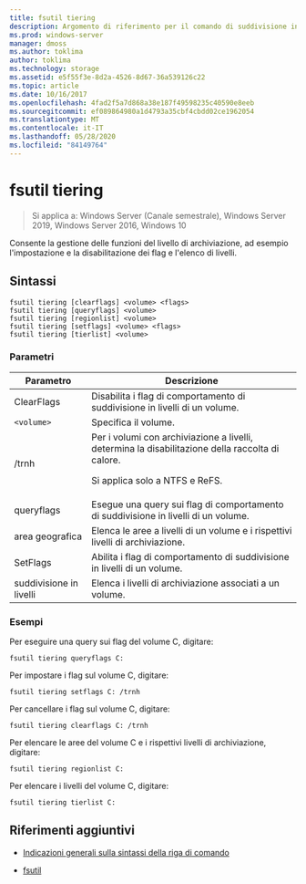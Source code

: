 ```yaml
---
title: fsutil tiering
description: Argomento di riferimento per il comando di suddivisione in livelli fsutil, che consente la gestione di funzioni del livello di archiviazione, ad esempio l'impostazione e la disabilitazione di flag ed elenco di livelli.
ms.prod: windows-server
manager: dmoss
ms.author: toklima
author: toklima
ms.technology: storage
ms.assetid: e5f55f3e-8d2a-4526-8d67-36a539126c22
ms.topic: article
ms.date: 10/16/2017
ms.openlocfilehash: 4fad2f5a7d868a38e187f49598235c40590e8eeb
ms.sourcegitcommit: ef089864980a1d4793a35cbf4cbdd02ce1962054
ms.translationtype: MT
ms.contentlocale: it-IT
ms.lasthandoff: 05/28/2020
ms.locfileid: "84149764"
---
```

# <a name="fsutil-tiering"></a>fsutil tiering

> Si applica a: Windows Server (Canale semestrale), Windows Server 2019, Windows Server 2016, Windows 10

Consente la gestione delle funzioni del livello di archiviazione, ad esempio l'impostazione e la disabilitazione dei flag e l'elenco di livelli.

## <a name="syntax"></a>Sintassi

```
fsutil tiering [clearflags] <volume> <flags>
fsutil tiering [queryflags] <volume>
fsutil tiering [regionlist] <volume>
fsutil tiering [setflags] <volume> <flags>
fsutil tiering [tierlist] <volume>
```

### <a name="parameters"></a>Parametri

| Parametro | Descrizione |
| --------- | ----------- |
| ClearFlags | Disabilita i flag di comportamento di suddivisione in livelli di un volume. |
| `<volume>` | Specifica il volume. |
| /trnh | Per i volumi con archiviazione a livelli, determina la disabilitazione della raccolta di calore.<p>Si applica solo a NTFS e ReFS. |
| queryflags | Esegue una query sui flag di comportamento di suddivisione in livelli di un volume. |
| area geografica | Elenca le aree a livelli di un volume e i rispettivi livelli di archiviazione. |
| SetFlags | Abilita i flag di comportamento di suddivisione in livelli di un volume. |
| suddivisione in livelli | Elenca i livelli di archiviazione associati a un volume. |

### <a name="examples"></a>Esempi

Per eseguire una query sui flag del volume C, digitare:

```
fsutil tiering queryflags C:
```

Per impostare i flag sul volume C, digitare:

```
fsutil tiering setflags C: /trnh
```

Per cancellare i flag sul volume C, digitare:

```
fsutil tiering clearflags C: /trnh
```

Per elencare le aree del volume C e i rispettivi livelli di archiviazione, digitare:

```
fsutil tiering regionlist C:
```

Per elencare i livelli del volume C, digitare:

```
fsutil tiering tierlist C:
```

## <a name="additional-references"></a>Riferimenti aggiuntivi

- [Indicazioni generali sulla sintassi della riga di comando](command-line-syntax-key.md)

- [fsutil](fsutil.md)
